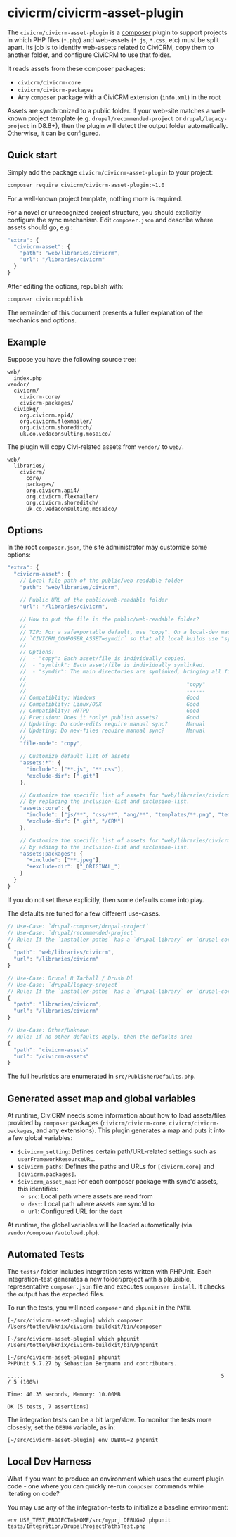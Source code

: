 # civicrm/civicrm-asset-plugin

The `civicrm/civicrm-asset-plugin` is a [composer](https://getcomposer.org/)
plugin to support projects in which PHP files (`*.php`) and web-assets
(`*.js`, `*.css`, etc) must be split apart.  Its job is to identify
web-assets related to CiviCRM, copy them to another folder, and configure
CiviCRM to use that folder.

It reads assets from these composer packages:

* `civicrm/civicrm-core`
* `civicrm/civicrm-packages`
* Any `composer` package with a CiviCRM extension (`info.xml`) in the root

Assets are synchronized to a public folder.  If your web-site matches a
well-known project template (e.g.  `drupal/recommended-project` or
`drupal/legacy-project` in D8.8+), then the plugin will detect the output folder
automatically. Otherwise, it can be configured.

## Quick start

Simply add the package `civicrm/civicrm-asset-plugin` to your project:

```bash
composer require civicrm/civicrm-asset-plugin:~1.0
```

For a well-known project template, nothing more is required.

For a novel or unrecognized project structure, you should explicitly
configure the sync mechanism.  Edit `composer.json` and describe where
assets should go, e.g.:

```js
"extra": {
  "civicrm-asset": {
    "path": "web/libraries/civicrm",
    "url": "/libraries/civicrm"
  }
}
```

After editing the options, republish with:

```bash
composer civicrm:publish
```

The remainder of this document presents a fuller explanation of the
mechanics and options.

## Example

Suppose you have the following source tree:

```
web/
  index.php
vendor/
  civicrm/
    civicrm-core/
    civicrm-packages/
  civipkg/
    org.civicrm.api4/
    org.civicrm.flexmailer/
    org.civicrm.shoreditch/
    uk.co.vedaconsulting.mosaico/
```

The plugin will copy Civi-related assets from `vendor/` to `web/`.

```
web/
  libraries/
    civicrm/
      core/
      packages/
      org.civicrm.api4/
      org.civicrm.flexmailer/
      org.civicrm.shoreditch/
      uk.co.vedaconsulting.mosaico/
```

## Options

In the root `composer.json`,  the site administrator may customize some
options:

```js
"extra": {
  "civicrm-asset": {
    // Local file path of the public/web-readable folder
    "path": "web/libraries/civicrm",

    // Public URL of the public/web-readable folder
    "url": "/libraries/civicrm",

    // How to put the file in the public/web-readable folder?
    //
    // TIP: For a safe+portable default, use "copy". On a local-dev machine, set environment variable
    // `CIVICRM_COMPOSER_ASSET=symdir` so that all local builds use "symdir".
    //
    // Options:
    //  - "copy": Each asset/file is individually copied.
    //  - "symlink": Each asset/file is individually symlinked.
    //  - "symdir": The main directories are symlinked, bringing all files underneath.
    //
    //                                                   "copy"        "symlink"       "symdir"
    //                                                   ------        ---------       --------
    // Compatiblity: Windows                             Good          Poor            Poor
    // Compatiblity: Linux/OSX                           Good          Good            Good
    // Compatiblity: HTTPD                               Good          Depends         Depends
    // Precision: Does it *only* publish assets?         Good          Good            Poor
    // Updating: Do code-edits require manual sync?      Manual        Automatic       Automatic
    // Updating: Do new-files require manual sync?       Manual        Manual          Automatic
    //
    "file-mode": "copy",

    // Customize default list of assets
    "assets:*": {
      "include": ["**.js", "**.css"],
      "exclude-dir": [".git"]
    },

    // Customize the specific list of assets for "web/libraries/civicrm/core"
    // by replacing the inclusion-list and exclusion-list.
    "assets:core": {
      "include": ["js/**", "css/**", "ang/**", "templates/**.png", "templates/**.jpg"],
      "exclude-dir": [".git", "/CRM"]
    },

    // Customize the specific list of assets for "web/libraries/civicrm/packages"
    // by adding to the inclusion-list and exclusion-list.
    "assets:packages": {
      "+include": ["**.jpeg"],
      "+exclude-dir": ["_ORIGINAL_"]
    }
  }
}
```

If you do not set these explicitly, then some defaults come into play.

The defaults are tuned for a few different use-cases.

```js
// Use-Case: `drupal-composer/drupal-project`
// Use-Case: `drupal/recommended-project`
// Rule: If the `installer-paths` has a `drupal-library` or `drupal-core` mapping which uses `web/`, then default to:
{
  "path": "web/libraries/civicrm",
  "url": "/libraries/civicrm"
}

// Use-Case: Drupal 8 Tarball / Drush Dl
// Use-Case: `drupal/legacy-project`
// Rule: If the `installer-paths` has a `drupal-library` or `drupal-core` mapping which does NOT use `web/`, then default to:
{
  "path": "libraries/civicrm",
  "url": "/libraries/civicrm"
}

// Use-Case: Other/Unknown
// Rule: If no other defaults apply, then the defaults are:
{
  "path": "civicrm-assets"
  "url": "/civicrm-assets"
}
```

The full heuristics are enumerated in `src/PublisherDefaults.php`.

## Generated asset map and global variables

At runtime, CiviCRM needs some information about how to load assets/files provided by
`composer` packages (`civicrm/civicrm-core`, `civicrm/civicrm-packages`, and any extensions).
This plugin generates a map and puts it into a few global variables:

* `$civicrm_setting`: Defines certain path/URL-related settings such as `userFrameworkResourceURL`.
* `$civicrm_paths`: Defines the paths and URLs for `[civicrm.core]` and `[civicrm.packages]`.
* `$civicrm_asset_map`: For each composer package with sync'd assets, this identifies:
    * `src`: Local path where assets are read from
    * `dest`: Local path where assets are sync'd to
    * `url`: Configured URL for the `dest`

At runtime, the global variables will be loaded automatically (via `vendor/composer/autoload.php`).

## Automated Tests

The `tests/` folder includes integration tests written with PHPUnit.  Each
integration-test generates a new folder/project with a plausible,
representative `composer.json` file and executes `composer install`. It
checks the output has the expected files.

To run the tests, you will need `composer` and `phpunit` in the `PATH`.

```
[~/src/civicrm-asset-plugin] which composer
/Users/totten/bknix/civicrm-buildkit/bin/composer

[~/src/civicrm-asset-plugin] which phpunit
/Users/totten/bknix/civicrm-buildkit/bin/phpunit

[~/src/civicrm-asset-plugin] phpunit
PHPUnit 5.7.27 by Sebastian Bergmann and contributors.

.....                                                               5 / 5 (100%)

Time: 40.35 seconds, Memory: 10.00MB

OK (5 tests, 7 assertions)
```

The integration tests can be a bit large/slow. To monitor the tests more
closesly, set the `DEBUG` variable, as in:

```
[~/src/civicrm-asset-plugin] env DEBUG=2 phpunit
```

## Local Dev Harness

What if you want to produce an environment which uses the current plugin
code - one where you can quickly re-run `composer` commands while
iterating on code?

You may use any of the integration-tests to initialize a baseline
environment:

```
env USE_TEST_PROJECT=$HOME/src/myprj DEBUG=2 phpunit tests/Integration/DrupalProjectPathsTest.php
```

